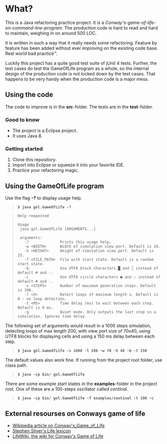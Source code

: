 

# What? 

This is a Java refactoring practice project. It is a *Conway's-game-of-life-on-command-line-program*. The production code is hard to read and hard to maintain, weighing in on around 500 LOC. 

It is written in such a way that it really needs some refactoring. Feature by feature has been added without ever improving on the existing code base. Real world bad practice&trade;.

Luckily this project has a quite good test suite of jUnit 4 tests. Further, the test cases do test the GameOfLife program as a whole, so the internal design of the production code is not locked down by the test cases. That happens to be very handy when the production code is a major mess.


## Using the code

The code to improve is in the **src**-folder. The tests are in the **test**-folder.

### Good to know

* The project is a Eclipse project.
* It uses Java 8.

### Getting started

1. Clone this repository.
2. Import into Eclipse or squeeze it into your favorite IDE.
3. Practice your refactoring magic.




## Using the GameOfLife program

Use the flag **-?** to display usage help.

>    **`$ java gol.GameOfLife -?`**

>     Help requested
>      
>     Usage
>      java gol.GameOfLife [ARGUMENTS...]
>     
>      arguments:
>        -?              Prints this usage help.
>        -w <WIDTH>      Width of simulation view port. Default is 20.
>        -h <HEIGHT>     Height of simulation view port. Default is 15.
>        -f <FILE_PATH>  File with start state. Default is a random start state.
>        -b              Use UTF8 block characters █ and ░ instead of default # and -.
>        -c              Use UTF8 circle characters ● and ◌ instead of default # and -.
>        -s <STEPS>      Number of maximum generation steps. Default is 100.
>        -l <X>          Detect loops of maximum length x. Default is 0 - no loop detection.
>        -t <MS>         Time delay (ms) to wait between each step. Default is 0 ms.
>        -q              Quiet mode. Only outputs the last step in a simulation. Ignores time delay.
  
	
The following set of arguments would result in a 1000 steps simulation, detecting loops of max length 200, with view port size of 70x40, using UTF8 blocks for displaying cells and using a 150 ms delay between each step.

>    **`$ java gol.GameOfLife -s 1000 -l 200 -w 70 -h 40 -b -t 150`**

The default values also work fine. If running from the project root folder, use class path.

>   **`$ java -cp bin/ gol.GameOfLife`**

There are some example start states in the **examples**-folder in the project root. One of these are a 100-steps oscillator called *centinal*.

>   **`$ java -cp bin/ gol.GameOfLife -f examples/centinal -t 100 -c`**



## External resourses on Conways game of life

* [Wikipedia article on Conway's_Game_of_Life](https://en.wikipedia.org/wiki/Conway's_Game_of_Life)
* [Stephen Silver's Life lexicon](http://www.argentum.freeserve.co.uk/lex_home.htm)
* [LifeWiki, the wiki for Conway's Game of Life](http://www.conwaylife.com/wiki/Main_Page)

 